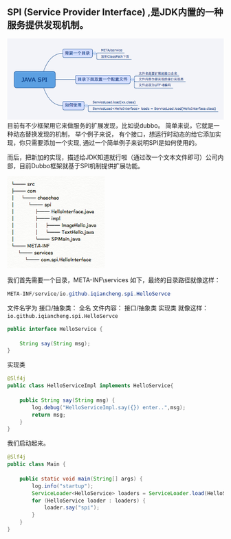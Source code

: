 ## SPI (Service Provider Interface) ,是JDK内置的一种服务提供发现机制。

![](doc/1049928-43c6dd0eebcb02c8.png)
目前有不少框架用它来做服务的扩展发现，比如说dubbo。 简单来说，它就是一种动态替换发现的机制， 举个例子来说， 有个接口，想运行时动态的给它添加实现，你只需要添加一个实现,
通过一个简单例子来说明SPI是如何使用的。

而后，把新加的实现，描述给JDK知道就行啦（通过改一个文本文件即可）公司内部，目前Dubbo框架就基于SPI机制提供扩展功能。

![](doc/1049928-ce1d47f0e30c5c00.png)

我们首先需要一个目录，META-INF\services 如下，最终的目录路径就像这样：

```java
META-INF/service/io.github.iqiancheng.spi.HelloServce
```
文件名字为 接口/抽象类： 全名 文件内容： 接口/抽象类 实现类
就像这样：`io.github.iqiancheng.spi.HelloServce`
```java
public interface HelloService {

    String say(String msg);
}

```
实现类
```java
@Slf4j
public class HelloServiceImpl implements HelloService{

    public String say(String msg) {
        log.debug("HelloServiceImpl.say({}) enter..",msg);
        return msg;
    }
}

```
我们启动起来。
```java
@Slf4j
public class Main {

    public static void main(String[] args) {
        log.info("startup");
        ServiceLoader<HelloService> loaders = ServiceLoader.load(HelloService.class);
        for (HelloService loader : loaders) {
            loader.say("spi");
        }
    }
}
```
